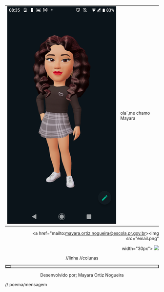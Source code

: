 <!DOCTYPE html>
<head>
<link rel="stylesheet" type="text/css" href="estilo.css" media="screen">
<link rel="shortcut icon" href="Screenshot_20230321-083504.png" type="image/x-icon">
<title>suapagina</title>
</head>
<body>
<center>
<div>
<table>
<tr>
<td><center><img class="img3" src="Screenshot_20230321-083504.png"></center></td>
<td>
<p>ola´,me chamo Mayara</td>
</tr>
</table>
</div>
</center>
</body>
<div class="linha" align="right">

<a href="mailto:mayara.ortiz.nogueira@escola.pr.gov.br><img src="email.png"

width="30px"></a>
<a href="+55 seu telefone"><img src="fone.png" width="30px"></a>
</div>
<body>
<center>
<div class="itens">
<table border="2" CELLSPACING=4 CELLPADDING=4>
<tr> //linha
<td> </td> //colunas
</tr>
</table>
</div>
<div>
<footer class="linha"> Desenvolvido por; Mayara Ortiz Nogueira </footer>
</div>
</center>
</body>
<div class="lista">
<p></p> // poema/mensagem
</div>
</html>
